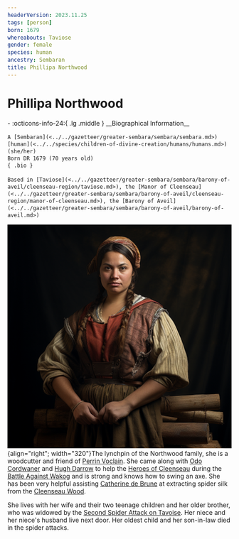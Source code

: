 ```yaml
---
headerVersion: 2023.11.25
tags: [person]
born: 1679
whereabouts: Taviose
gender: female
species: human
ancestry: Sembaran
title: Phillipa Northwood
---
```

# Phillipa Northwood
<div class="grid cards ext-narrow-margin ext-one-column" markdown>
- :octicons-info-24:{ .lg .middle } __Biographical Information__

    A [Sembaran](<../../gazetteer/greater-sembara/sembara/sembara.md>) [human](<../../species/children-of-divine-creation/humans/humans.md>) (she/her)  
    Born DR 1679 (70 years old)  
    { .bio }

    Based in [Taviose](<../../gazetteer/greater-sembara/sembara/barony-of-aveil/cleenseau-region/taviose.md>), the [Manor of Cleenseau](<../../gazetteer/greater-sembara/sembara/barony-of-aveil/cleenseau-region/manor-of-cleenseau.md>), the [Barony of Aveil](<../../gazetteer/greater-sembara/sembara/barony-of-aveil/barony-of-aveil.md>)
</div>


![Phillipa Northwood](../../assets/phillipa-northwood.png){align="right"; width="320"}The lynchpin of the Northwood family, she is a woodcutter and friend of [Perrin Voclain](<./perrin-voclain.md>). She came along with [Odo Cordwaner](<./odo-cordwaner.md>) and [Hugh Darrow](<./hugh-darrow.md>) to help the [Heroes of Cleenseau](<../pcs/cleenseau/heroes-of-cleenseau.md>) during the [Battle Against Wakog](<../../events/1700s/1719/12/battle-against-wakog.md>) and is strong and knows how to swing an axe. She has been very helpful assisting [Catherine de Brune](<./catherine-de-brune.md>) at extracting spider silk from the [Cleenseau Wood](<../../gazetteer/greater-sembara/sembara/barony-of-aveil/cleenseau-region/cleenseau-wood.md>).

She lives with her wife and their two teenage children and her older brother, who was widowed by the [Second Spider Attack on Tavoise](<../../events/1700s/1719/10/second-spider-attack-on-tavoise.md>). Her niece and her niece's husband live next door. Her oldest child and her son-in-law died in the spider attacks. 